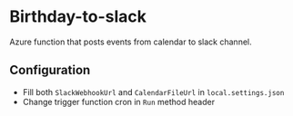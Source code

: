 # Birthday-to-slack
Azure function that posts events from calendar to slack channel.

## Configuration
* Fill both `SlackWebhookUrl` and `CalendarFileUrl` in `local.settings.json`
* Change trigger function cron in `Run` method header
